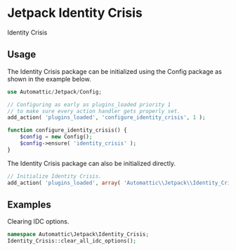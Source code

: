 # Jetpack Identity Crisis

Identity Crisis

## Usage

The Identity Crisis package can be initialized using the Config package as shown in the example below.

```php
use Automattic/Jetpack/Config;

// Configuring as early as plugins_loaded priority 1
// to make sure every action handler gets properly set.
add_action( 'plugins_loaded', 'configure_identity_crisis', 1 );

function configure_identity_crisis() {
    $config = new Config();
    $config->ensure( 'identity_crisis' );
}
```


The Identity Crisis package can also be initialized directly.

```php
// Initialize Identity Crisis.
add_action( 'plugins_loaded', array( 'Automattic\\Jetpack\\Identity_Crisis', 'init' ) );
```

## Examples

Clearing IDC options.
```php
namespace Automattic\Jetpack\Identity_Crisis;
Identity_Crisis::clear_all_idc_options();
```
